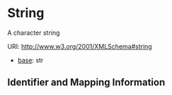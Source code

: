 # String

A character string

URI: http://www.w3.org/2001/XMLSchema#string

* [base](https://w3id.org/linkml/base): str






## Identifier and Mapping Information


